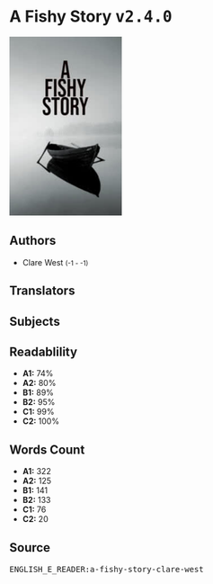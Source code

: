 # A Fishy Story <kbd>v2.4.0</kbd>

![](./cover.medium.jpg "")

## Authors


 - Clare West <small>(-1 - -1)</small>

## Translators



## Subjects



## Readablility


 - **A1:** 74%
 - **A2:** 80%
 - **B1:** 89%
 - **B2:** 95%
 - **C1:** 99%
 - **C2:** 100%

## Words Count


 - **A1:** 322
 - **A2:** 125
 - **B1:** 141
 - **B2:** 133
 - **C1:** 76
 - **C2:** 20

## Source


<kbd>ENGLISH_E_READER:a-fishy-story-clare-west</kbd>
